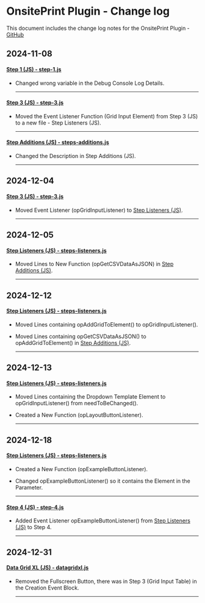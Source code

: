 # OnsitePrint Plugin - Change log

This document includes the change log notes for the OnsitePrint Plugin - [GitHub](https://github.com/groskopf/onsite-print-demo)


## 2024-11-08

#### [Step 1 (JS) - step-1.js](blocks/event-creation/block-script-parts/block-form/steps/step-1.js)
- Changed wrong variable in the Debug Console Log Details.

    ---

#### [Step 3 (JS) - step-3.js](blocks/event-creation/block-script-parts/block-form/steps/step-3.js)
- Moved the Event Listener Function (Grid Input Element) from Step 3 (JS) to a new file - Step Listeners (JS).

    ---

#### [Step Additions (JS) - steps-additions.js](blocks/event-creation/block-script-parts/block-form/steps/steps-additions.js)
- Changed the Description in Step Additions (JS).

    ---

## 2024-12-04

#### [Step 3 (JS) - step-3.js](blocks/event-creation/block-script-parts/block-form/steps/step-3.js)
- Moved Event Listener (opGridInputListener) to [Step Listeners (JS)](blocks/event-creation/block-script-parts/block-form/steps/steps-listeners.js).

    ---

## 2024-12-05

#### [Step Listeners (JS) - steps-listeners.js](blocks/event-creation/block-script-parts/block-form/steps/steps-listeners.js)
- Moved Lines to New Function (opGetCSVDataAsJSON) in [Step Additions (JS)](blocks/event-creation/block-script-parts/block-form/steps/steps-additions.js).

    ---

## 2024-12-12

#### [Step Listeners (JS) - steps-listeners.js](blocks/event-creation/block-script-parts/block-form/steps/steps-listeners.js)
- Moved Lines containing opAddGridToElement() to opGridInputListener().
- Moved Lines containing opGetCSVDataAsJSON() to opAddGridToElement() in [Step Additions (JS)](blocks/event-creation/block-script-parts/block-form/steps/steps-additions.js).

    ---

## 2024-12-13

#### [Step Listeners (JS) - steps-listeners.js](blocks/event-creation/block-script-parts/block-form/steps/steps-listeners.js)
- Moved Lines containing the Dropdown Template Element to opGridInputListener() from needToBeChanged().
- Created a New Function (opLayoutButtonListener).

    ---

## 2024-12-18

#### [Step Listeners (JS) - steps-listeners.js](blocks/event-creation/block-script-parts/block-form/steps/steps-listeners.js)
- Created a New Function (opExampleButtonListener).
- Changed opExampleButtonListener() so it contains the Element in the Parameter.

    ---

#### [Step 4 (JS) - step-4.js](blocks/event-creation/block-script-parts/block-form/steps/step-4.js)
- Added Event Listener opExampleButtonListener() from [Step Listeners (JS)](blocks/event-creation/block-script-parts/block-form/steps/steps-listeners.js) to Step 4.

    ---
    
## 2024-12-31

#### [Data Grid XL (JS) - datagridxl.js](assets/js/datagridxl2.js)
- Removed the Fullscreen Button, there was in Step 3 (Grid Input Table) in the Creation Event Block.

    ---
